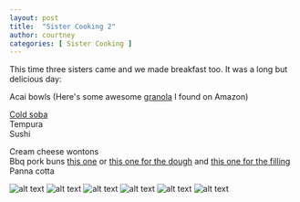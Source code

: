 ```yaml
---
layout: post
title:  "Sister Cooking 2"
author: courtney
categories: [ Sister Cooking ]
---
```

This time three sisters came and we made breakfast too. It was a long but delicious day:

Acai bowls (Here's some awesome [granola](https://www.amazon.com/gp/product/B0016J7T12/ref=ppx_yo_dt_b_asin_title_o06_s00?ie=UTF8&th=1) I found on Amazon)

[Cold soba](https://www.cooking.nytimes.com/recipes/10549-cold-soba-noodles-with-dipping-sauce)  
Tempura  
Sushi  

Cream cheese wontons  
Bbq pork buns [this one](https://www.allrecipes.com/recipe/7011/chinese-steam-buns) or [this one for the dough](https://wwww.foodnetwork.con/recipes/brian-boitano/pork-steam-buns-recipe-2124371) and [this one for the filling](https://www.allrecipes.com/recipe/7032/chinese-steam-buns-with-bbq-pork-filling/ppl)  
Panna cotta  

![alt text](../../assets/images/acaibowl.png "Acai Bowl")
![alt text](../../assets/images/soba.png "Cold Soba")
![alt text](../../assets/images/tempura.png "Tempura")
![alt text](../../assets/images/sushi.jpeg "Sushi")
![alt text](../../assets/images/porkbun.png "BBQ Pork Buns + Cream Cheese Wontons")
![alt text](../../assets/images/pannacotta.png "Panna Cotta")